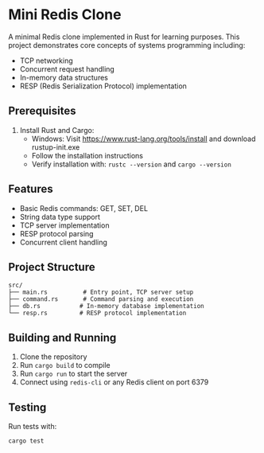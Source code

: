 # Mini Redis Clone

A minimal Redis clone implemented in Rust for learning purposes. This project demonstrates core concepts of systems programming including:
- TCP networking
- Concurrent request handling
- In-memory data structures
- RESP (Redis Serialization Protocol) implementation

## Prerequisites

1. Install Rust and Cargo:
   - Windows: Visit https://www.rust-lang.org/tools/install and download rustup-init.exe
   - Follow the installation instructions
   - Verify installation with: `rustc --version` and `cargo --version`

## Features

- Basic Redis commands: GET, SET, DEL
- String data type support
- TCP server implementation
- RESP protocol parsing
- Concurrent client handling

## Project Structure

```
src/
├── main.rs          # Entry point, TCP server setup
├── command.rs       # Command parsing and execution
├── db.rs           # In-memory database implementation
└── resp.rs         # RESP protocol implementation
```

## Building and Running

1. Clone the repository
2. Run `cargo build` to compile
3. Run `cargo run` to start the server
4. Connect using `redis-cli` or any Redis client on port 6379

## Testing

Run tests with:
```bash
cargo test
``` 